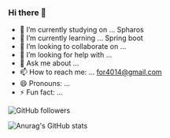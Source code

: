 ### Hi there 👋



- 🔭 I’m currently studying on ... Spharos
- 🌱 I’m currently learning ... Spring boot
- 👯 I’m looking to collaborate on ... 
- 🤔 I’m looking for help with ... 
- 💬 Ask me about ... 
- 📫 How to reach me: ... for4014@gmail.com
- 😄 Pronouns: ...
- ⚡ Fun fact: ...


![GitHub followers](https://img.shields.io/github/followers/Ahnyongju?label=Follow&style=social)




![Anurag's GitHub stats](https://github-readme-stats.vercel.app/api?username=Ahnyongju&show_icons=true&theme=radical)
